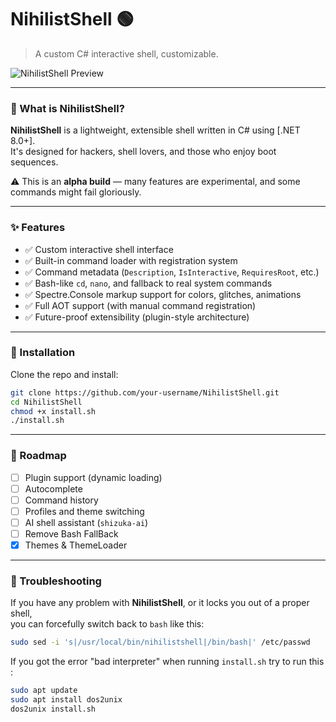 # NihilistShell 🟢

> A custom C# interactive shell, customizable.

![NihilistShell Preview](https://github.com/user-attachments/assets/6a22fa38-21db-4ae2-abd4-44d34239044e)

---

### 🧠 What is NihilistShell?

**NihilistShell** is a lightweight, extensible shell written in C# using [.NET 8.0+].  
It's designed for hackers, shell lovers, and those who enjoy boot sequences.

⚠️ This is an **alpha build** — many features are experimental, and some commands might fail gloriously.

---

### ✨ Features

- ✅ Custom interactive shell interface
- ✅ Built-in command loader with registration system
- ✅ Command metadata (`Description`, `IsInteractive`, `RequiresRoot`, etc.)
- ✅ Bash-like `cd`, `nano`, and fallback to real system commands
- ✅ Spectre.Console markup support for colors, glitches, animations
- ✅ Full AOT support (with manual command registration)
- ✅ Future-proof extensibility (plugin-style architecture)

---

### 🚀 Installation

Clone the repo and install:

```bash
git clone https://github.com/your-username/NihilistShell.git
cd NihilistShell
chmod +x install.sh
./install.sh
```

---

### 📡 Roadmap

- [ ] Plugin support (dynamic loading)
- [ ] Autocomplete
- [ ] Command history
- [ ] Profiles and theme switching
- [ ] AI shell assistant (`shizuka-ai`)
- [ ] Remove Bash FallBack
- [X] Themes & ThemeLoader

---

### 🔧 Troubleshooting

If you have any problem with **NihilistShell**, or it locks you out of a proper shell,  
you can forcefully switch back to `bash` like this:

```bash
sudo sed -i 's|/usr/local/bin/nihilistshell|/bin/bash|' /etc/passwd
```

If you got the error "bad interpreter" when running `install.sh` try to run this : 

```bash
sudo apt update
sudo apt install dos2unix
dos2unix install.sh
```